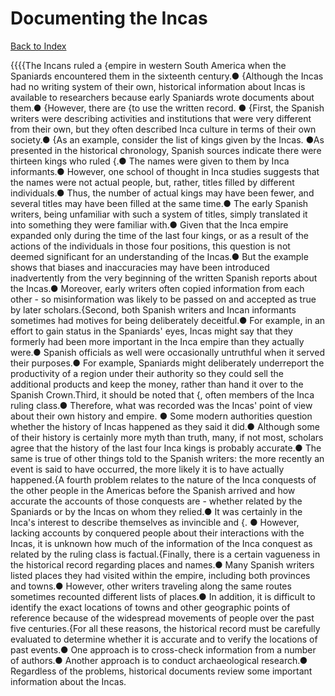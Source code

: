 # Documenting the Incas
[Back to Index](https://github.com/windows10010/tpoExtractor/blob/master/README.md)

{{{{The
Incans ruled a {empire in western South America when the Spaniards encountered them in the
sixteenth century.● {Although the Incas had no writing system of their own,
historical information about Incas is available to researchers
because early Spaniards wrote documents about them.● {However, there are
{to use the written record. ● {First, the Spanish writers were describing
activities and institutions that were very different from their own, but
they often described Inca culture in terms of their own society.● {As an example, consider the list of kings given by the Incas. ●As presented in the historical chronology, Spanish sources
indicate there were thirteen kings who ruled {.● The names were given
to them by Inca informants.● However, one school of thought in Inca
studies suggests that the names were not actual people, but, rather, titles
filled by different individuals.● Thus, the number of actual kings may have been
fewer, and several titles may have been filled at the same time.● The early Spanish
writers, being unfamiliar with such a system of titles, simply translated it into
something they were familiar with.● Given that the Inca empire expanded only during the time of the last four kings, or as a result of the actions of the individuals in those four positions, this question is not
deemed significant for an understanding of the Incas.● But the example
shows that biases and inaccuracies
may have been introduced inadvertently from the very beginning of the written Spanish reports about the Incas.● Moreover, early writers often copied
information from each other - so misinformation was likely to be passed on and accepted as true by later scholars.{Second, both Spanish writers and Incan informants sometimes had motives for being deliberately deceitful.●
For example, in an effort to gain status in the Spaniards' eyes, Incas might say that
they formerly had been more important
in the Inca empire than they actually were.● Spanish officials as well were occasionally untruthful when it
served their purposes.● For example, Spaniards might deliberately underreport the
productivity of a region under their authority so they could sell the
additional products and keep the money,
rather than hand it over to the Spanish Crown.Third,
it should be noted that {, often members
of the Inca ruling class.● Therefore, what
was recorded was the Incas' point of view about their own history and empire. ● Some modern authorities question whether the history of Incas happened as they said it did.● Although some of their history is certainly more myth than truth, many, if not most, scholars agree that the history of the last four Inca kings
is probably accurate.● The same is true of other things told to the Spanish writers: the more recently an
event is said to have occurred, the more likely it is to have actually happened.{A fourth problem relates to the nature of the Inca conquests of the other people
in the Americas before the Spanish arrived and how accurate the accounts of those conquests
are - whether related by the Spaniards or by the Incas on whom they relied.● It was certainly in the Inca's interest to describe themselves as invincible and
{. ● However, lacking accounts by conquered people about their interactions with the
Incas, it is unknown how much of the information of the Inca conquest as
related by the ruling class is factual.{Finally, there is a certain vagueness in the historical record regarding places and names.● Many Spanish writers listed places they had visited within the empire, including both provinces and
towns.● However, other writers traveling along the same routes sometimes recounted
different lists of places.● In addition, it is difficult to identify the
exact locations of towns and other
geographic points of reference because of the widespread movements of people over the past five centuries.{For
all these reasons, the historical record must be carefully evaluated to determine
whether it is accurate and to verify the locations of past events.● One approach is to cross-check information from a number of authors.● Another approach is to conduct archaeological research.● Regardless of the problems, historical documents review some important information about the Incas.